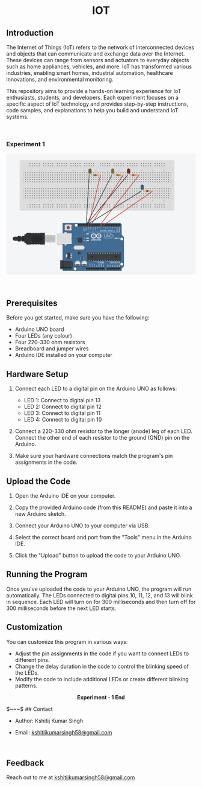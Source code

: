 <div align="center">
  
  # IOT
  </div>

## Introduction

The Internet of Things (IoT) refers to the network of interconnected devices and objects that can communicate and exchange data over the Internet. These devices can range from sensors and actuators to everyday objects such as home appliances, vehicles, and more. IoT has transformed various industries, enabling smart homes, industrial automation, healthcare innovations, and environmental monitoring.

This repository aims to provide a hands-on learning experience for IoT enthusiasts, students, and developers. Each experiment focuses on a specific aspect of IoT technology and provides step-by-step instructions, code samples, and explanations to help you build and understand IoT systems.

$~~~$
### Experiment 1

![Experiment 1](https://github.com/Kshitijkumar15/IOT/blob/Beginning/Screenshot%202023-09-01%20at%2009.31.25.png)

$~~~$
## Prerequisites

Before you get started, make sure you have the following:

- Arduino UNO board
- Four LEDs (any colour)
- Four 220-330 ohm resistors
- Breadboard and jumper wires
- Arduino IDE installed on your computer
$~~~$
## Hardware Setup

1. Connect each LED to a digital pin on the Arduino UNO as follows:
   - LED 1: Connect to digital pin 13
   - LED 2: Connect to digital pin 12
   - LED 3: Connect to digital pin 11
   - LED 4: Connect to digital pin 10

2. Connect a 220-330 ohm resistor to the longer (anode) leg of each LED. Connect the other end of each resistor to the ground (GND) pin on the Arduino.

3. Make sure your hardware connections match the program's pin assignments in the code.
$~~~$
## Upload the Code

1. Open the Arduino IDE on your computer.

2. Copy the provided Arduino code (from this README) and paste it into a new Arduino sketch.

3. Connect your Arduino UNO to your computer via USB.

4. Select the correct board and port from the "Tools" menu in the Arduino IDE.

5. Click the "Upload" button to upload the code to your Arduino UNO.
$~~~$
## Running the Program

Once you've uploaded the code to your Arduino UNO, the program will run automatically. The LEDs connected to digital pins 10, 11, 12, and 13 will blink in sequence. Each LED will turn on for 300 milliseconds and then turn off for 300 milliseconds before the next LED starts.
$~~~$
## Customization

You can customize this program in various ways:

- Adjust the pin assignments in the code if you want to connect LEDs to different pins.
- Change the delay duration in the code to control the blinking speed of the LEDs.
- Modify the code to include additional LEDs or create different blinking patterns.


<div align="center">
  
 <b>Experiment - 1 End</b>
  </div>
$~~~$
## Contact

- Author: Kshitij Kumar Singh
- Email: kshitijkumarsingh58@gmail.com

  $~~~$

## Feedback

Reach out to me at kshitijkumarsingh58@gmail.com


